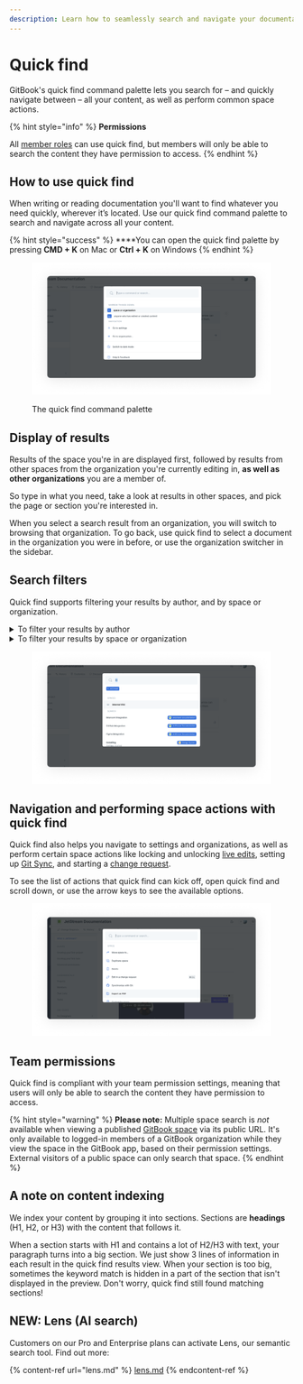 ```yaml
---
description: Learn how to seamlessly search and navigate your documentation
---
```


# Quick find

GitBook's quick find command palette lets you search for – and quickly navigate between – all your content, as well as perform common space actions.

{% hint style="info" %}
**Permissions**

All [member roles](../../account-management/member-management/roles.md) can use quick find, but members will only be able to search the content they have permission to access.‌
{% endhint %}

## How to use quick find

When writing or reading documentation you'll want to find whatever you need quickly, wherever it’s located. Use our quick find command palette to search and navigate across all your content.

{% hint style="success" %}
**​**You can open the quick find palette by pressing **CMD + K** on Mac or **Ctrl + K** on Windows
{% endhint %}

<figure><img src="../../.gitbook/assets/Quick find.png" alt="Open Quick find palette, which you to type in command or search a specific term"><figcaption><p>The quick find command palette</p></figcaption></figure>

## Display of results <a href="#display-of-results" id="display-of-results"></a>

Results of the space you're in are displayed first, followed by results from other spaces from the organization you're currently editing in, **as well as other organizations** you are a member of.

So type in what you need, take a look at results in other spaces, and pick the page or section you're interested in.

When you select a search result from an organization, you will switch to browsing that organization. To go back, use quick find to select a document in the organization you were in before, or use the organization switcher in the sidebar.

## Search filters

Quick find supports filtering your results by author, and by space or organization.

<details>

<summary>To filter your results by author</summary>

Add a `by:` filter to your query. You can then search for members of your organization by name, and select the author you're interested in.

</details>

<details>

<summary>To filter your results by space or organization</summary>

Add an `in:` filter to your query. Search for the space or organization you're interested in, and the results of your query will be scoped to the specified space or organization.

</details>

<figure><img src="../../.gitbook/assets/Search filters.png" alt="Open Quick find palette with a filter enabled. You can filter your results by author or by searching in a specific content"><figcaption></figcaption></figure>

## Navigation and performing space actions with quick find

Quick find also helps you navigate to settings and organizations, as well as perform certain space actions like locking and unlocking [live edits](../../collaboration/collaboration/live-edits.md), setting up [Git Sync](../git-sync/), and starting a [change request](../../collaboration/collaboration/change-requests.md).

To see the list of actions that quick find can kick off, open quick find and scroll down, or use the arrow keys to see the available options.

<figure><img src="../../.gitbook/assets/Actions with quick find.png" alt="Open Quick find palette scrolled down to navigation and actions options. The actions allow you to move spaces, lock and unlock edits and many more."><figcaption></figcaption></figure>

## ​Team permissions <a href="#team-permissions" id="team-permissions"></a>

Quick find is compliant with your team permission settings, meaning that users will only be able to search the content they have permission to access.‌

{% hint style="warning" %}
**Please note:** Multiple space search is _not_ available when viewing a published [GitBook space](../../content-creation/content-structure/what-is-a-space.md) via its public URL. It's only available to logged-in members of a GitBook organization while they view the space in the GitBook app, based on their permission settings. External visitors of a public space can only search that space.
{% endhint %}

## ​A note on content indexing <a href="#indexation" id="indexation"></a>

We index your content by grouping it into sections. Sections are **headings** (H1, H2, or H3) with the content that follows it.

When a section starts with H1 and contains a lot of H2/H3 with text, your paragraph turns into a big section. We just show 3 lines of information in each result in the quick find results view. When your section is too big, sometimes the keyword match is hidden in a part of the section that isn't displayed in the preview. Don't worry, quick find still found matching sections!

## NEW: Lens (AI search)

Customers on our Pro and Enterprise plans can activate Lens, our semantic search tool. Find out more:

{% content-ref url="lens.md" %}
[lens.md](lens.md)
{% endcontent-ref %}
